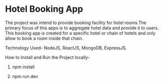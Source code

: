 # Hotel Booking App 

The project was intend to provide booking facility for hotel rooms.The primary focus of this apps is to aggregate hotel data and provide it to users. This booking app is created for a specific hotel or chain of hotels and only allow to book a room inside that chain.


Technology Used- NodeJS, ReactJS, MongoDB, ExpressJS.



How to Install and Run the Project locally-

1. npm install

2. npm run dev
